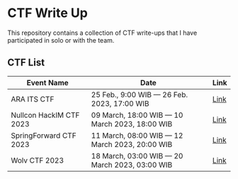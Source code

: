 # CTF Write Up
This repository contains a collection of CTF write-ups that I have participated in solo or with the team.

## CTF List
| Event Name              | Date                                           | Link                                                                                      |
|-------------------------|------------------------------------------------|-------------------------------------------------------------------------------------------|
| ARA ITS CTF             | 25 Feb., 9:00 WIB — 26 Feb. 2023, 17:00 WIB    | [Link](https://github.com/elshiraphine/ctf-writeup/tree/main/2023-ARA)                    |
| Nullcon HackIM CTF 2023 | 09 March, 18:00 WIB — 10 March 2023, 18:00 WIB | [Link](https://github.com/elshiraphine/ctf-writeup/tree/main/2023-Nullcon%20HackIM%20CTF) |
| SpringForward CTF 2023  | 11 March, 08:00 WIB — 12 March 2023, 20:00 WIB | [Link](https://github.com/elshiraphine/ctf-writeup/tree/main/2023-SpringForward%20CTF) |
| Wolv CTF 2023           | 18 March, 03:00 WIB — 20 March 2023, 03:00 WIB | [Link](https://github.com/elshiraphine/ctf-writeup/tree/main/2023-Wolv%20CTF)          |